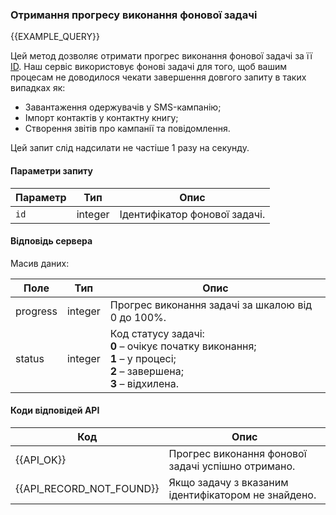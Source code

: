 ### Отримання прогресу виконання фонової задачі
{{EXAMPLE_QUERY}}

Цей метод дозволяє отримати прогрес виконання фонової задачі за її [ID](/help/api-docs/other#glossary-id).
Наш сервіс використовує фонові задачі для того, щоб вашим процесам не доводилося чекати завершення довгого запиту в таких випадках як: 
<ul>
<li>Завантаження одержувачів у SMS-кампанію;</li>
<li>Імпорт контактів у контактну книгу;</li>
<li>Створення звітів про кампанії та повідомлення.</li>
</ul>Цей запит слід надсилати не частіше 1 разу на секунду. 

#### Параметри запиту

 Параметр   | Тип     | Опис
------------|---------|-----------
`id`        | integer | Ідентифікатор фонової задачі.

#### Відповідь сервера
Масив даних:

Поле     | Тип     | Опис
---------|---------|-------------
progress | integer | Прогрес виконання задачі за шкалою від 0 до 100%.
status   | integer | Код статусу задачі:<br>**0** – очікує початку виконання;<br>**1** – у процесі;<br>**2** – завершена;<br>**3** – відхилена.

#### Коди відповідей API
Код | Опис
----|----
{{API_OK}} | Прогрес виконання фонової задачі успішно отримано.
{{API_RECORD_NOT_FOUND}} | Якщо задачу з вказаним ідентифікатором не знайдено.
